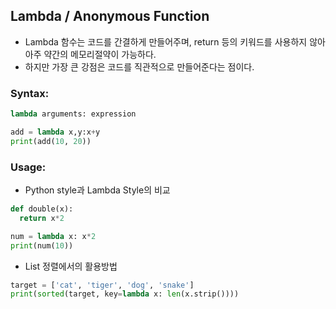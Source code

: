 ## Lambda / Anonymous Function

* Lambda 함수는 코드를 간결하게 만들어주며, return 등의 키워드를 사용하지 않아 아주 약간의 메모리절약이 가능하다.
* 하지만 가장 큰 강점은 코드를 직관적으로 만들어준다는 점이다.

### Syntax:

```python
lambda arguments: expression

add = lambda x,y:x+y
print(add(10, 20))
```

### Usage:

* Python style과 Lambda Style의 비교

```python
def double(x):
  return x*2
```

```python
num = lambda x: x*2
print(num(10))
```

* List 정렬에서의 활용방법

```python
target = ['cat', 'tiger', 'dog', 'snake']
print(sorted(target, key=lambda x: len(x.strip())))
```
